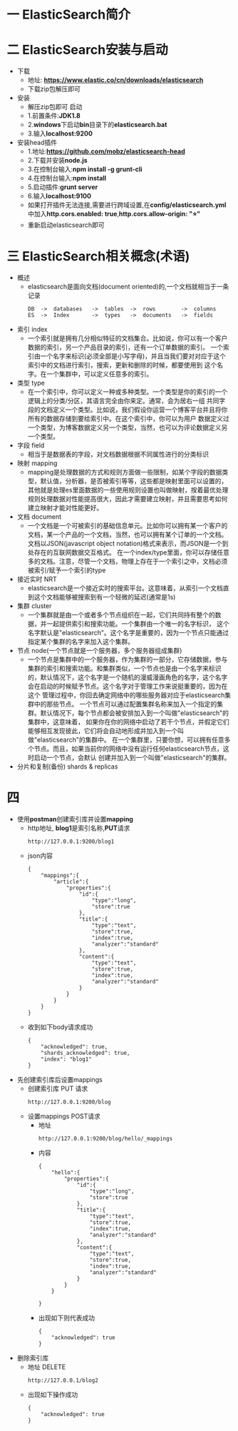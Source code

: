 # 一 ElasticSearch简介
# 二 ElasticSearch安装与启动
+ 下载
    + 地址: **https://www.elastic.co/cn/downloads/elasticsearch**
    + 下载zip包解压即可
+ 安装
    + 解压zip包即可
  启动
    + 1.前置条件:**JDK1.8**
    + 2.**windows**下启动**bin**目录下的**elasticsearch.bat**
    + 3.输入**localhost:9200**
+ 安装head插件
    + 1.地址:**https://github.com/mobz/elasticsearch-head**
    + 2.下载并安装**node.js**
    + 3.在控制台输入:**npm install -g grunt-cli**
    + 4.在控制台输入:**npm install**
    + 5.启动插件:**grunt server**
    + 6.输入**localhost:9100**
    + 如果打开插件无法连接,需要进行跨域设置,在**config/elasticsearch.yml**
    中加入**http.cors.enabled: true**,**http.cors.allow-origin: "⭐"**
    + 重新启动elasticsearch即可
# 三 ElasticSearch相关概念(术语)
+ 概述
    + elasticsearch是面向文档(document oriented)的,一个文档就相当于一条记录
        ```
        DB  ->  databases   ->  tables  ->  rows        ->  columns
        ES  ->  Index       ->  types   ->  documents   ->  fields
        ```
+ 索引 index
    + 一个索引就是拥有几分相似特征的文档集合。比如说，你可以有一个客户数据的索引，另一个产品目录的索引，还有一个订单数据的索引。
    一个索引由一个名字来标识(必须全部是小写字母)，并且当我们要对对应于这个索引中的文档进行索引，搜索，更新和删除的时候，都要使用到
    这个名字。在一个集群中，可以定义任意多的索引。
+ 类型 type
    + 在一个索引中，你可以定义一种或多种类型。一个类型是你的索引的一个逻辑上的分类/分区，其语言完全由你来定。通常，会为居右一组
    共同字段的文档定义一个类型。比如说，我们假设你运营一个博客平台并且将你所有的数据存储到要给索引中。在这个索引中，你可以为用户
    数据定义过一个类型，为博客数据定义另一个类型，当然，也可以为评论数据定义另一个类型。
+ 字段 field
    + 相当于是数据表的字段，对文档数据根据不同属性进行的分类标识
+ 映射 mapping
    + mapping是处理数据的方式和规则方面做一些限制，如某个字段的数据类型，默认值，分析器，是否被索引等等，这些都是映射里面可以设置的，
    其他就是处理es里面数据的一些使用规则设置也叫做映射，按着最优处理规则处理数据对性能提高很大，因此才需要建立映射，并且需要思考如何
    建立映射才能对性能更好。
+ 文档 document
    + 一个文档是一个可被索引的基础信息单元。比如你可以拥有某一个客户的文档，某一个产品的一个文档，当然，也可以拥有某个订单的一个文档。
    文档以JSON(javascript object notation)格式来表示，而JSON是一个到处存在的互联网数据交互格式。
    在一个index/type里面，你可以存储任意多的文档。注意，尽管一个文档，物理上存在于一个索引之中，文档必须被索引/赋予一个索引的type
+ 接近实时 NRT
    + elasticsearch是一个接近实时的搜索平台。这意味着，从索引一个文档直到这个文档能够被搜索到有一个轻微的延迟(通常是1s)
+ 集群 cluster    
    + 一个集群就是由一个或者多个节点组织在一起，它们共同持有整个的数据，并一起提供索引和搜索功能。一个集群由一个唯一的名字标识，
    这个名字默认是"elasticsearch"。这个名字是重要的，因为一个节点只能通过指定某个集群的名字来加入这个集群。
+ 节点 node(一个节点就是一个服务器，多个服务器组成集群)
    + 一个节点是集群中的一个服务器，作为集群的一部分，它存储数据，参与集群的索引和搜索功能。和集群类似，一个节点也是由一个名字来标识
    的，默认情况下，这个名字是一个随机的漫威漫画角色的名字，这个名字会在启动的时候赋予节点。这个名字对于管理工作来说挺重要的，因为在这个
    管理过程中，你回去确定网络中的哪些服务器对应于elasticsearch集群中的那些节点。
    一个节点可以通过配置集群名称来加入一个指定的集群。默认情况下，每个节点都会被安排加入到一个叫做"elasticsearch"的集群中，这意味着，
    如果你在你的网络中启动了若干个节点，并假定它们能够相互发现彼此，它们将会自动地形成并加入到一个叫做"elasticsearch"的集群中。
    在一个集群里，只要你想，可以拥有任意多个节点。而且，如果当前你的网络中没有运行任何elasticsearch节点，这时启动一个节点，会默认
    创建并加入到一个叫做"elasticsearch"的集群。    
+ 分片和复制(备份) shards & replicas
# 四 
+ 使用**postman**创建索引库并设置**mapping**
    + http地址, **blog1**是索引名称,**PUT**请求
        ```
        http://127.0.0.1:9200/blog1
        ```
    + json内容
        ```
        {
        	"mappings":{
        		"article":{
        			"properties":{
        				"id":{
        					"type":"long",
        					"store":true
        				},
        				"title":{
        					"type":"text",
        					"store":true,
        					"index":true,
        					"analyzer":"standard"
        				},
        				"content":{
        					"type":"text",
        					"store":true,
        					"index":true,
        					"analyzer":"standard"
        				}
        			}
        		}
        	}
        }
        ```
    + 收到如下body请求成功
        ```
        {
            "acknowledged": true,
            "shards_acknowledged": true,
            "index": "blog1"
        }
        ```
+ 先创建索引库后设置mappings
    + 创建索引库 PUT 请求
        ```
        http://127.0.0.1:9200/blog
        ```
    + 设置mappings POST请求
        + 地址
            ```
            http://127.0.0.1:9200/blog/hello/_mappings
            ```
        + 内容
            ```
            {
            	"hello":{
            		"properties":{
            			"id":{
            				"type":"long",
            				"store":true
            			},
            			"title":{
            				"type":"text",
            				"store":true,
            				"index":true,
            				"analyzer":"standard"
            			},
            			"content":{
            				"type":"text",
            				"store":true,
            				"index":true,
            				"analyzer":"standard"
            			}
            		}
            	}
            	
            }
            ```
        + 出现如下则代表成功
            ```
            {
                "acknowledged": true
            }
            ```
+ 删除索引库
    + 地址 DELETE
        ```
        http://127.0.0.1/blog2
        ```
    + 出现如下操作成功
        ```
        {
            "acknowledged": true
        }
        ```